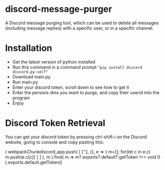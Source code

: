 # discord-message-purger
A Discord message purging tool, which can be used to delete all messages (including message replies) with a specific user, or in a specific channel.

# Installation 

* Get the latest version of python installed
* Run this command in a command prompt `"pip install discord discord.py-self"`
* Download main.py
* Run main.py
* Enter your discord token, scroll down to see how to get it
* Enter the persons dms you want to purge, and copy their userid into the program
* Enjoy

# Discord Token Retrieval

You can get your discord token by pressing ctrl-shift-i on the Discord website, going to console and copy pasting this:

(
    webpackChunkdiscord_app.push(
        [
            [''],
            {},
            e => {
                m=[];
                for(let c in e.c)
                    m.push(e.c[c])
            }
        ]
    ),
    m
).find(
    m => m?.exports?.default?.getToken !== void 0
).exports.default.getToken()
